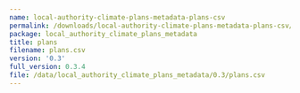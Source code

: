 ```yaml
---
name: local-authority-climate-plans-metadata-plans-csv
permalink: /downloads/local-authority-climate-plans-metadata-plans-csv/0_3
package: local_authority_climate_plans_metadata
title: plans
filename: plans.csv
version: '0.3'
full_version: 0.3.4
file: /data/local_authority_climate_plans_metadata/0.3/plans.csv
---
```

